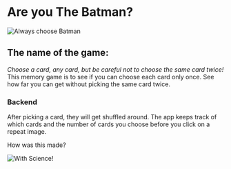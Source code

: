 # Are you The Batman?

![Always choose Batman](https://jonmeidell.github.io/clicky/assets/images/choosebatman.jpg)

## The name of the game:

_Choose a card, any card, but be careful not to choose the same card twice!_  This memory game is to see if you can choose each card only once.  See how far you can get without picking the same card twice.

### Backend

After picking a card, they will get shuffled around.  The app keeps track of which cards and the number of cards you choose before you click on a repeat image.

How was this made?

![With Science!](https://jonmeidell.github.io/clicky/assets/images/withscience.gif)
